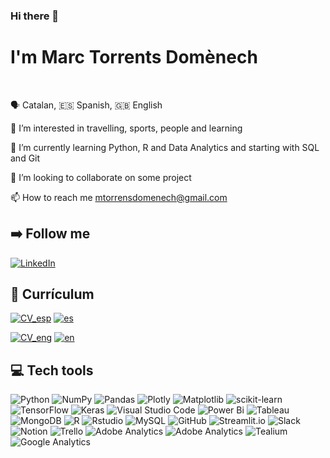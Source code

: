 <!--
**MarcTorrentss/MarcTorrentss** is a ✨ _special_ ✨ repository because its `README.md` (this file) appears on your GitHub profile.
-->

### Hi there 👋

# I'm Marc Torrents Domènech
<br>

🗣️ Catalan, :es: Spanish, :uk: English

👀 I’m interested in travelling, sports, people and learning

🌱 I’m currently learning Python, R and Data Analytics and starting with SQL and Git

💞️ I’m looking to collaborate on some project

📫 How to reach me mtorrensdomenech@gmail.com

## :arrow_right: Follow me
[![LinkedIn](https://img.shields.io/badge/LinkedIn-%230077B5.svg?logo=linkedin&logoColor=white)](https://www.linkedin.com/in/mtorrents/)

## 📓 Currículum
[![CV_esp](https://img.shields.io/badge/streamlit-FF4B4B?style=flat&logo=streamlit&logoColor=white)](https://marctorrentss-cves.streamlit.app/)
[![es](https://img.shields.io/badge/-esp-lightgrey)](https://marctorrentss-cves.streamlit.app/)

[![CV_eng](https://img.shields.io/badge/streamlit-FF4B4B?style=flat&logo=streamlit&logoColor=white)](https://marctorrentss-cven.streamlit.app/)
[![en](https://img.shields.io/badge/-eng-lightgrey)](https://marctorrentss-cven.streamlit.app/)

## :computer: Tech tools
![Python](https://img.shields.io/badge/python-ffdd54?style=for-the-badge&logo=python&logoColor=3670A0)
![NumPy](https://img.shields.io/badge/numpy-%23013243.svg?style=for-the-badge&logo=numpy&logoColor=white) 
![Pandas](https://img.shields.io/badge/pandas-%23150458.svg?style=for-the-badge&logo=pandas&logoColor=white) 
![Plotly](https://img.shields.io/badge/Plotly-%233F4F75.svg?style=for-the-badge&logo=plotly&logoColor=white) 
![Matplotlib](https://img.shields.io/badge/Matplotlib-%233670A0.svg?style=for-the-badge&logo=Matplotlib&logoColor=black) 
![scikit-learn](https://img.shields.io/badge/scikit--learn-%23F7931E.svg?style=for-the-badge&logo=scikit-learn&logoColor=white) 
![TensorFlow](https://img.shields.io/badge/TensorFlow-%23FF6F00.svg?style=for-the-badge&logo=TensorFlow&logoColor=white) 
![Keras](https://img.shields.io/badge/Keras-%23D00000.svg?style=for-the-badge&logo=Keras&logoColor=white)
![Visual Studio Code](https://img.shields.io/badge/Visual%20Studio%20Code-0078d7.svg?style=for-the-badge&logo=visual-studio-code&logoColor=white)
![Power Bi](https://img.shields.io/badge/power_bi-F2C811?style=for-the-badge&logo=powerbi&logoColor=black)
![Tableau](https://img.shields.io/badge/Tableau-E97627?style=for-the-badge&logo=Tableau&logoColor=white)
![MongoDB](https://img.shields.io/badge/MongoDB-%234ea94b.svg?style=for-the-badge&logo=mongodb&logoColor=white)
![R](https://img.shields.io/badge/R-276DC3?style=for-the-badge&logo=r&logoColor=white)
![Rstudio](https://img.shields.io/badge/Rstudio-3670A0?style=for-the-badge&logo=rstudio)
![MySQL](https://img.shields.io/badge/mysql-%2300f.svg?style=for-the-badge&logo=mysql&logoColor=white) 
![GitHub](https://img.shields.io/badge/github-%23121011.svg?style=for-the-badge&logo=github&logoColor=white)
![Streamlit.io](https://img.shields.io/badge/streamlit-FF4B4B?style=for-the-badge&logo=streamlit&logoColor=white)
![Slack](https://img.shields.io/badge/Slack-4A154B?style=for-the-badge&logo=slack&logoColor=white)
![Notion](https://img.shields.io/badge/Notion-000000?style=for-the-badge&logo=notion&logoColor=white)
![Trello](https://img.shields.io/badge/Trello-0052CC?style=for-the-badge&logo=trello&logoColor=white)
![Adobe Analytics](https://img.shields.io/badge/Trello-0052CC?style=for-the-badge&logo=trello&logoColor=white)
![Adobe Analytics](https://img.shields.io/badge/Adobe%20Analytics-CF96FD?style=for-the-badge&logo=Adobe%20Analytics&logoColor=393665)
![Tealium](https://img.shields.io/badge/Trello-0052CC?style=for-the-badge&logo=trello&logoColor=white)
![Google Analytics](https://img.shields.io/badge/Trello-0052CC?style=for-the-badge&logo=trello&logoColor=white)
